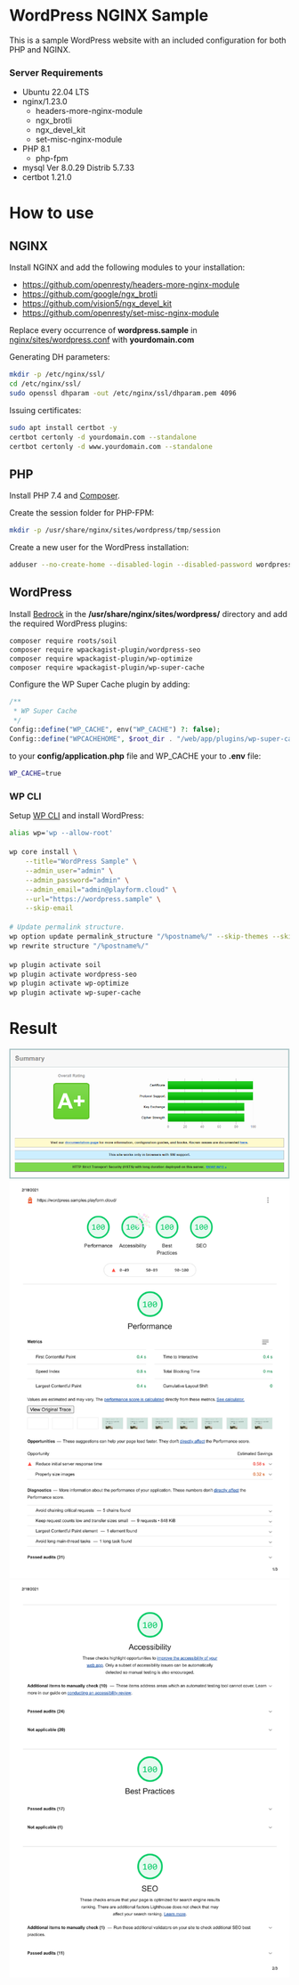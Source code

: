 # WordPress NGINX Sample

This is a sample WordPress website with an included configuration for both PHP
and NGINX.

### Server Requirements

-   Ubuntu 22.04 LTS
-   nginx/1.23.0
    -   headers-more-nginx-module
    -   ngx_brotli
    -   ngx_devel_kit
    -   set-misc-nginx-module
-   PHP 8.1
    -   php-fpm
-   mysql Ver 8.0.29 Distrib 5.7.33
-   certbot 1.21.0

# How to use

## NGINX

Install NGINX and add the following modules to your installation:

-   https://github.com/openresty/headers-more-nginx-module
-   https://github.com/google/ngx_brotli
-   https://github.com/vision5/ngx_devel_kit
-   https://github.com/openresty/set-misc-nginx-module

Replace every occurrence of **wordpress.sample** in
[nginx/sites/wordpress.conf](nginx/sites/wordpress.conf) with **yourdomain.com**

Generating DH parameters:

```bash
mkdir -p /etc/nginx/ssl/
cd /etc/nginx/ssl/
sudo openssl dhparam -out /etc/nginx/ssl/dhparam.pem 4096
```

Issuing certificates:

```bash
sudo apt install certbot -y
certbot certonly -d yourdomain.com --standalone
certbot certonly -d www.yourdomain.com --standalone
```

## PHP

Install PHP 7.4 and [Composer](https://getcomposer.org/).

Create the session folder for PHP-FPM:

```bash
mkdir -p /usr/share/nginx/sites/wordpress/tmp/session
```

Create a new user for the WordPress installation:

```bash
adduser --no-create-home --disabled-login --disabled-password wordpress
```

## WordPress

Install [Bedrock](https://roots.io/bedrock/) in the
**/usr/share/nginx/sites/wordpress/** directory and add the required WordPress
plugins:

```
composer require roots/soil
composer require wpackagist-plugin/wordpress-seo
composer require wpackagist-plugin/wp-optimize
composer require wpackagist-plugin/wp-super-cache
```

Configure the WP Super Cache plugin by adding:

```php
/**
 * WP Super Cache
 */
Config::define("WP_CACHE", env("WP_CACHE") ?: false);
Config::define("WPCACHEHOME", $root_dir . "/web/app/plugins/wp-super-cache/");
```

to your **config/application.php** file and WP_CACHE your to **.env** file:

```bash
WP_CACHE=true
```

### WP CLI

Setup [WP CLI](https://wp-cli.org/) and install WordPress:

```bash
alias wp='wp --allow-root'

wp core install \
	--title="WordPress Sample" \
	--admin_user="admin" \
	--admin_password="admin" \
	--admin_email="admin@playform.cloud" \
	--url="https://wordpress.sample" \
	--skip-email

# Update permalink structure.
wp option update permalink_structure "/%postname%/" --skip-themes --skip-plugins
wp rewrite structure "/%postname%/"

wp plugin activate soil
wp plugin activate wordpress-seo
wp plugin activate wp-optimize
wp plugin activate wp-super-cache
```

# Result

![SSL Labs test](summary-ssl.png) ![PageSpeed report](summary-pagespeed-1.png)
![PageSpeed report](summary-pagespeed-2.png)
